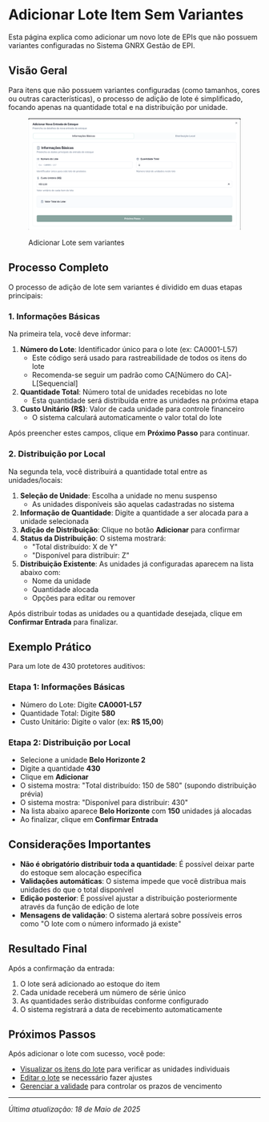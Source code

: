 # Adicionar Lote Item Sem Variantes

Esta página explica como adicionar um novo lote de EPIs que não possuem variantes configuradas no Sistema GNRX Gestão de EPI.

## Visão Geral

Para itens que não possuem variantes configuradas (como tamanhos, cores ou outras características), o processo de adição de lote é simplificado, focando apenas na quantidade total e na distribuição por unidade.

<figure><img src="../../.gitbook/assets/image (38).png" alt=""><figcaption><p>Adicionar Lote sem variantes</p></figcaption></figure>

## Processo Completo

O processo de adição de lote sem variantes é dividido em duas etapas principais:

### 1. Informações Básicas

Na primeira tela, você deve informar:

1. **Número do Lote**: Identificador único para o lote (ex: CA0001-L57)
   * Este código será usado para rastreabilidade de todos os itens do lote
   * Recomenda-se seguir um padrão como CA\[Número do CA]-L\[Sequencial]
2. **Quantidade Total**: Número total de unidades recebidas no lote
   * Esta quantidade será distribuída entre as unidades na próxima etapa
3. **Custo Unitário (R$)**: Valor de cada unidade para controle financeiro
   * O sistema calculará automaticamente o valor total do lote

Após preencher estes campos, clique em **Próximo Passo** para continuar.

### 2. Distribuição por Local

Na segunda tela, você distribuirá a quantidade total entre as unidades/locais:

1. **Seleção de Unidade**: Escolha a unidade no menu suspenso
   * As unidades disponíveis são aquelas cadastradas no sistema
2. **Informação de Quantidade**: Digite a quantidade a ser alocada para a unidade selecionada
3. **Adição de Distribuição**: Clique no botão **Adicionar** para confirmar
4. **Status da Distribuição**: O sistema mostrará:
   * "Total distribuído: X de Y"
   * "Disponível para distribuir: Z"
5. **Distribuição Existente**: As unidades já configuradas aparecem na lista abaixo com:
   * Nome da unidade
   * Quantidade alocada
   * Opções para editar ou remover

Após distribuir todas as unidades ou a quantidade desejada, clique em **Confirmar Entrada** para finalizar.

## Exemplo Prático

Para um lote de 430 protetores auditivos:

### Etapa 1: Informações Básicas

* Número do Lote: Digite **CA0001-L57**
* Quantidade Total: Digite **580**
* Custo Unitário: Digite o valor (ex: **R$ 15,00**)

### Etapa 2: Distribuição por Local

* Selecione a unidade **Belo Horizonte 2**
* Digite a quantidade **430**
* Clique em **Adicionar**
* O sistema mostra: "Total distribuído: 150 de 580" (supondo distribuição prévia)
* O sistema mostra: "Disponível para distribuir: 430"
* Na lista abaixo aparece **Belo Horizonte** com **150** unidades já alocadas
* Ao finalizar, clique em **Confirmar Entrada**

## Considerações Importantes

* **Não é obrigatório distribuir toda a quantidade**: É possível deixar parte do estoque sem alocação específica
* **Validações automáticas**: O sistema impede que você distribua mais unidades do que o total disponível
* **Edição posterior**: É possível ajustar a distribuição posteriormente através da função de edição de lote
* **Mensagens de validação**: O sistema alertará sobre possíveis erros como "O lote com o número informado já existe"

## Resultado Final

Após a confirmação da entrada:

1. O lote será adicionado ao estoque do item
2. Cada unidade receberá um número de série único
3. As quantidades serão distribuídas conforme configurado
4. O sistema registrará a data de recebimento automaticamente

## Próximos Passos

Após adicionar o lote com sucesso, você pode:

* [Visualizar os itens do lote](visualizar-items-lote.md) para verificar as unidades individuais
* [Editar o lote](editar-lote.md) se necessário fazer ajustes
* [Gerenciar a validade](gerenciar-validade.md) para controlar os prazos de vencimento

***

_Última atualização: 18 de Maio de 2025_
